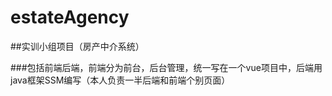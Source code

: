 # estateAgency

##实训小组项目（房产中介系统）

###包括前端后端，前端分为前台，后台管理，统一写在一个vue项目中，后端用java框架SSM编写（本人负责一半后端和前端个别页面）
